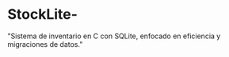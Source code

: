 # StockLite-
"Sistema de inventario en C con SQLite, enfocado en eficiencia y migraciones de datos."
